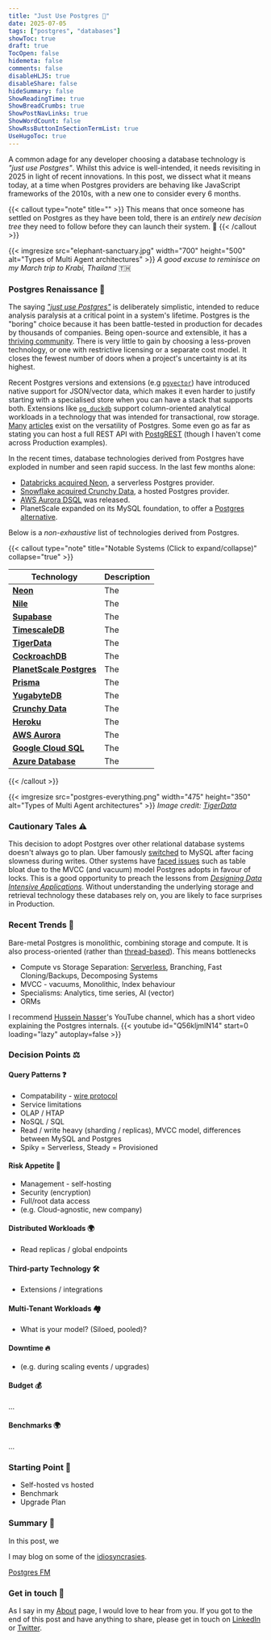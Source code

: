 ```yaml
---
title: "Just Use Postgres 🐘"
date: 2025-07-05
tags: ["postgres", "databases"]
showToc: true
draft: true
TocOpen: false
hidemeta: false
comments: false
disableHLJS: true
disableShare: false
hideSummary: false
ShowReadingTime: true
ShowBreadCrumbs: true
ShowPostNavLinks: true
ShowWordCount: false
ShowRssButtonInSectionTermList: true
UseHugoToc: true
---
```


A common adage for any developer choosing a database technology is _"just use Postgres"_. Whilst this advice is well-intended, it needs revisiting in 2025 in light of recent innovations. In this post, we dissect what it means today, at a time when Postgres providers are behaving like JavaScript frameworks of the 2010s, with a new one to consider every 6 months.

{{< callout type="note" title="" >}}
This means that once someone has settled on Postgres as they have been told, there is an _entirely new decision tree_ they need to follow before they can launch their system. 🌳
{{< /callout >}}

{{< imgresize src="elephant-sanctuary.jpg" width="700" height="500" alt="Types of Multi Agent architectures" >}}
_A good excuse to reminisce on my March trip to Krabi, Thailand_ 🇹🇭

### Postgres Renaissance 🎨
The saying [_"just use Postgres"_](https://mccue.dev/pages/8-16-24-just-use-postgres) is deliberately simplistic, intended to reduce analysis paralysis at a critical point in a system's lifetime. Postgres is the "boring" choice because it has been battle-tested in production for decades by thousands of companies. Being open-source and extensible, it has a [thriving community](). There is very little to gain by choosing a less-proven technology, or one with restrictive licensing or a separate cost model. It closes the fewest number of doors when a project's uncertainty is at its highest. 

Recent Postgres versions and extensions (e.g [`pgvector`]()) have introduced native support for JSON/vector data, which makes it even harder to justify starting with a specialised store when you can have a stack that supports both. Extensions like [`pg_duckdb`]() support column-oriented analytical workloads in a technology that was intended for transactional, row storage. [Many](https://www.tigerdata.com/blog/how-to-collapse-your-stack-using-postgresql-for-everything) [articles](https://dev.to/shayy/postgres-is-too-good-and-why-thats-actually-a-problem-4imc) exist on the versatility of Postgres. Some even go as far as stating you can host a full REST API with [PostgREST]() (though I haven't come across Production examples).

In the recent times, database technologies derived from Postgres have exploded in number and seen rapid success. In the last few months alone:
- [Databricks acquired Neon](), a serverless Postgres provider.
- [Snowflake acquired Crunchy Data](), a hosted Postgres provider.
- [AWS Aurora DSQL]() was released.
- PlanetScale expanded on its MySQL foundation, to offer a [Postgres alternative]().

Below is a _non-exhaustive_ list of technologies derived from Postgres.

{{< callout type="note" title="Notable Systems (Click to expand/collapse)" collapse="true" >}}

| Technology               | Description |
|--------------------------|-------------|
| **[Neon]()**             | The         |
| **[Nile]()**             | The         |
| **[Supabase]()**             | The         |
| **[TimescaleDB]()**          | The         |
| **[TigerData]()**            | The         |
| **[CockroachDB]()**          | The         |
| **[PlanetScale Postgres]()** | The         |
| **[Prisma]()**               | The         |
| **[YugabyteDB]()**           | The         |
| **[Crunchy Data]()**         | The         |
| **[Heroku]()**               | The         |
| **[AWS Aurora]()**           | The         |
| **[Google Cloud SQL]()**     | The         |
| **[Azure Database]()**       | The         |

{{< /callout >}}

{{< imgresize src="postgres-everything.png" width="475" height="350" alt="Types of Multi Agent architectures" >}}
_Image credit: [TigerData](https://www.tigerdata.com/blog/how-to-collapse-your-stack-using-postgresql-for-everything)_

### Cautionary Tales ⚠️
This decision to adopt Postgres over other relational database systems doesn't always go to plan. Uber famously [switched](https://www.uber.com/en-GB/blog/postgres-to-mysql-migration/) to MySQL after facing slowness during writes. Other systems have [faced issues](https://www.cs.cmu.edu/~pavlo/blog/2023/04/the-part-of-postgresql-we-hate-the-most.html) such as table bloat due to the MVCC (and vacuum) model Postgres adopts in favour of locks.
This is a good opportunity to preach the lessons from [_Designing Data Intensive Applications_](https://www.oreilly.com/library/view/designing-data-intensive-applications/9781491903063/). Without understanding the underlying storage and retrieval technology these databases rely on, you are likely to face surprises in Production.

### Recent Trends 🔨
Bare-metal Postgres is monolithic, combining storage and compute. It is also process-oriented (rather than [thread-based]()). This means bottlenecks

- Compute vs Storage Separation: [Serverless](https://jack-vanlightly.com/analyses/2023/11/15/neon-serverless-postgresql-asds-chapter-3), Branching, Fast Cloning/Backups, Decomposing Systems
- MVCC - vacuums, Monolithic, Index behaviour
- Specialisms: Analytics, time series, AI (vector)
- ORMs

I recommend [Hussein Nasser](https://www.youtube.com/@hnasr)'s YouTube channel, which has a short video explaining the Postgres internals.
{{< youtube id="Q56kljmIN14" start=0 loading="lazy" autoplay=false >}}

### Decision Points ⚖️

#### Query Patterns ❓
- Compatability - [wire protocol](https://www.yugabyte.com/postgresql/compare-postgresql-compatibility/)
- Service limitations
- OLAP / HTAP
- NoSQL / SQL
- Read / write heavy (sharding / replicas), MVCC model, differences between MySQL and Postgres
- Spiky = Serverless, Steady = Provisioned

#### Risk Appetite 🎲
- Management - self-hosting
- Security (encryption)
- Full/root data access
- (e.g. Cloud-agnostic, new company)

#### Distributed Workloads 🌍
- Read replicas / global endpoints

#### Third-party Technology 🛠
- Extensions / integrations

#### Multi-Tenant Workloads 🏘
- What is your model? (Siloed, pooled)?

#### Downtime 🔥
- (e.g. during scaling events / upgrades)

#### Budget 💰
...

#### Benchmarks 🌍
...

### Starting Point 📍
- Self-hosted vs hosted
- Benchmark
- Upgrade Plan

### Summary 🧵
In this post, we 

I may blog on some of the [idiosyncrasies](https://www.avestura.dev/blog/explaining-the-postgres-meme).

[Postgres FM](https://postgres.fm/)

### Get in touch 📧
As I say in my [About](../../about/) page, I would love to hear from you. If you got to the end of this post and have anything to share, please get in touch on [LinkedIn](https://www.linkedin.com/in/c-j-davies/) or [Twitter](https://x.com/c_davies21).
